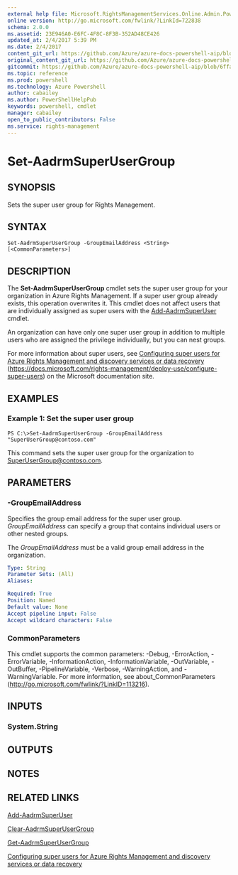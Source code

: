 ```yaml
---
external help file: Microsoft.RightsManagementServices.Online.Admin.PowerShell.dll-Help.xml
online version: http://go.microsoft.com/fwlink/?LinkId=722838
schema: 2.0.0
ms.assetid: 23E946A0-E6FC-4F8C-8F3B-352AD48CE426
updated_at: 2/4/2017 5:39 PM
ms.date: 2/4/2017
content_git_url: https://github.com/Azure/azure-docs-powershell-aip/blob/master/Azure%20Information%20Protection/AADRM/vlatest/Set-AadrmSuperUserGroup.md
original_content_git_url: https://github.com/Azure/azure-docs-powershell-aip/blob/master/Azure%20Information%20Protection/AADRM/vlatest/Set-AadrmSuperUserGroup.md
gitcommit: https://github.com/Azure/azure-docs-powershell-aip/blob/6ffafc7c33a2088f5b1357f508b53e2bb981e987/Azure%20Information%20Protection/AADRM/vlatest/Set-AadrmSuperUserGroup.md
ms.topic: reference
ms.prod: powershell
ms.technology: Azure Powershell
author: cabailey
ms.author: PowerShellHelpPub
keywords: powershell, cmdlet
manager: cabailey
open_to_public_contributors: False
ms.service: rights-management
---
```


# Set-AadrmSuperUserGroup

## SYNOPSIS
Sets the super user group for Rights Management.

## SYNTAX

```
Set-AadrmSuperUserGroup -GroupEmailAddress <String> [<CommonParameters>]
```

## DESCRIPTION
The **Set-AadrmSuperUserGroup** cmdlet sets the super user group for your organization in Azure Rights Management.
If a super user group already exists, this operation overwrites it.
This cmdlet does not affect users that are individually assigned as super users with the [Add-AadrmSuperUser](./Add-AadrmSuperUser.md) cmdlet.

An organization can have only one super user group in addition to multiple users who are assigned the privilege individually, but you can nest groups.

For more information about super users, see [Configuring super users for Azure Rights Management and discovery services or data recovery](https://docs.microsoft.com/rights-management/deploy-use/configure-super-users) (https://docs.microsoft.com/rights-management/deploy-use/configure-super-users) on the Microsoft documentation site.

## EXAMPLES

### Example 1: Set the super user group
```
PS C:\>Set-AadrmSuperUserGroup -GroupEmailAddress "SuperUserGroup@contoso.com"
```

This command sets the super user group for the organization to SuperUserGroup@contoso.com.

## PARAMETERS

### -GroupEmailAddress
Specifies the group email address for the super user group.
*GroupEmailAddress* can specify a group that contains individual users or other nested groups.

The *GroupEmailAddress* must be a valid group email address in the organization.

```yaml
Type: String
Parameter Sets: (All)
Aliases:

Required: True
Position: Named
Default value: None
Accept pipeline input: False
Accept wildcard characters: False
```

### CommonParameters
This cmdlet supports the common parameters: -Debug, -ErrorAction, -ErrorVariable, -InformationAction, -InformationVariable, -OutVariable, -OutBuffer, -PipelineVariable, -Verbose, -WarningAction, and -WarningVariable. For more information, see about_CommonParameters (http://go.microsoft.com/fwlink/?LinkID=113216).

## INPUTS

### System.String

## OUTPUTS

## NOTES

## RELATED LINKS

[Add-AadrmSuperUser](xref:AADRM/vlatest/Add-AadrmSuperUser.md)

[Clear-AadrmSuperUserGroup](xref:AADRM/vlatest/Clear-AadrmSuperUserGroup.md)

[Get-AadrmSuperUserGroup](xref:AADRM/vlatest/Get-AadrmSuperUserGroup.md)

[Configuring super users for Azure Rights Management and discovery services or data recovery](https://docs.microsoft.com/rights-management/deploy-use/configure-super-users)
